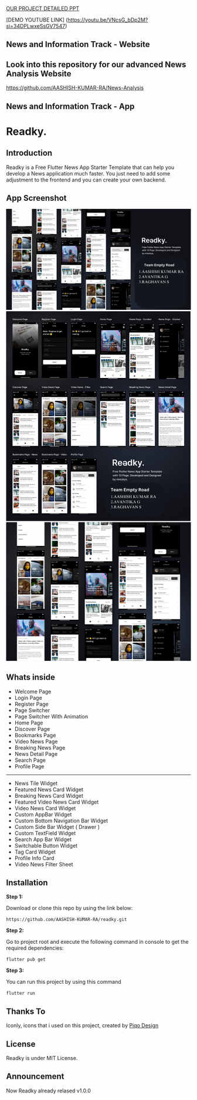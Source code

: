 [OUR PROJECT DETAILED PPT](https://www.canva.com/design/DAGawmI6FB4/Z-BLUGGfulOduIll7Biq7w/edit?utm_content=DAGawmI6FB4&utm_campaign=designshare&utm_medium=link2&utm_source=sharebutton)

[DEMO YOUTUBE LINK] (https://youtu.be/VNcsG_bDp2M?si=34DPLwxeSsGV7547)


## News and Information Track - Website 
## Look into this repository for our advanced News Analysis Website 
https://github.com/AASHISH-KUMAR-RA/News-Analysis

## News and Information Track - App 
# Readky.

## Introduction

Readky is a Free Flutter News App Starter Template that can help you develop a News application much faster. You just need to add some adjustment to the frontend and you can create your own backend.

## App Screenshot

<img src="https://github.com/AASHISH-KUMAR-RA/Kyn-Hackathon/blob/main/demo/banner.jpg" width="auto" height="auto" >
<img src="https://github.com/AASHISH-KUMAR-RA/Kyn-Hackathon/blob/main/demo/details.jpg" width="auto" height="auto" >
<img src="https://github.com/AASHISH-KUMAR-RA/Kyn-Hackathon/blob/main/demo/shot.jpg" width="auto" height="auto" >

## Whats inside

- Welcome Page
- Login Page
- Register Page
- Page Switcher
- Page Switcher With Animation
- Home Page
- Discover Page
- Bookmarks Page
- Video News Page
- Breaking News Page
- News Detail Page
- Search Page
- Profile Page
--------
- News Tile Widget
- Featured News Card Widget
- Breaking News Card Widget
- Featured Video News Card Widget
- Video News Card Widget
- Custom AppBar Widget
- Custom Bottom Navigation Bar Widget
- Custom Side Bar Widget ( Drawer )
- Custom TextField Widget
- Search App Bar Widget
- Switchable Button Widget
- Tag Card Widget
- Profile Info Card
- Video News Filter Sheet

## Installation

**Step 1:**

Download or clone this repo by using the link below:

```
https://github.com/AASHISH-KUMAR-RA/readky.git
```

**Step 2:**

Go to project root and execute the following command in console to get the required dependencies: 

```
flutter pub get 
```

**Step 3:**

You can run this project by using this command

```
flutter run
```



## Thanks To
Iconly, icons that i used on this project, created by [Piqo Design](https://www.figma.com/@piqodesign)

## License
Readky is under MIT License.



## Announcement

Now Readky already relased v1.0.0
